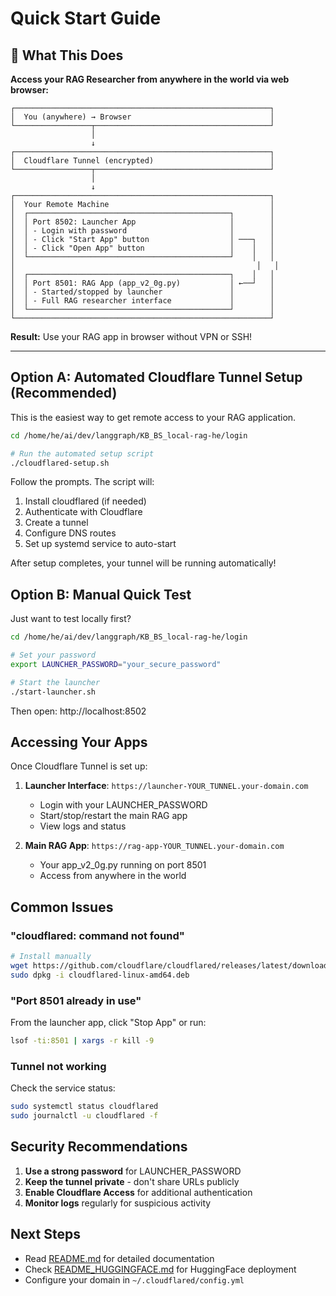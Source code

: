 # Quick Start Guide

## 🎯 What This Does

**Access your RAG Researcher from anywhere in the world via web browser:**

```
┌─────────────────────────────────────────────────────────┐
│  You (anywhere) → Browser                               │
└─────────────────┬───────────────────────────────────────┘
                  │
                  ↓
┌─────────────────────────────────────────────────────────┐
│  Cloudflare Tunnel (encrypted)                          │
└─────────────────┬───────────────────────────────────────┘
                  │
                  ↓
┌─────────────────────────────────────────────────────────┐
│  Your Remote Machine                                    │
│  ┌─────────────────────────────────────────────┐        │
│  │ Port 8502: Launcher App                     │        │
│  │ - Login with password                       │        │
│  │ - Click "Start App" button                  │ ───┐   │
│  │ - Click "Open App" button                   │    │   │
│  └─────────────────────────────────────────────┘    │   │
│                                                      │   │
│  ┌─────────────────────────────────────────────┐    │   │
│  │ Port 8501: RAG App (app_v2_0g.py)           │ ←──┘   │
│  │ - Started/stopped by launcher               │        │
│  │ - Full RAG researcher interface             │        │
│  └─────────────────────────────────────────────┘        │
└─────────────────────────────────────────────────────────┘
```

**Result:** Use your RAG app in browser without VPN or SSH!

---

## Option A: Automated Cloudflare Tunnel Setup (Recommended)

This is the easiest way to get remote access to your RAG application.

```bash
cd /home/he/ai/dev/langgraph/KB_BS_local-rag-he/login

# Run the automated setup script
./cloudflared-setup.sh
```

Follow the prompts. The script will:
1. Install cloudflared (if needed)
2. Authenticate with Cloudflare
3. Create a tunnel
4. Configure DNS routes
5. Set up systemd service to auto-start

After setup completes, your tunnel will be running automatically!

## Option B: Manual Quick Test

Just want to test locally first?

```bash
cd /home/he/ai/dev/langgraph/KB_BS_local-rag-he/login

# Set your password
export LAUNCHER_PASSWORD="your_secure_password"

# Start the launcher
./start-launcher.sh
```

Then open: http://localhost:8502

## Accessing Your Apps

Once Cloudflare Tunnel is set up:

1. **Launcher Interface**: `https://launcher-YOUR_TUNNEL.your-domain.com`
   - Login with your LAUNCHER_PASSWORD
   - Start/stop/restart the main RAG app
   - View logs and status

2. **Main RAG App**: `https://rag-app-YOUR_TUNNEL.your-domain.com`
   - Your app_v2_0g.py running on port 8501
   - Access from anywhere in the world

## Common Issues

### "cloudflared: command not found"

```bash
# Install manually
wget https://github.com/cloudflare/cloudflared/releases/latest/download/cloudflared-linux-amd64.deb
sudo dpkg -i cloudflared-linux-amd64.deb
```

### "Port 8501 already in use"

From the launcher app, click "Stop App" or run:
```bash
lsof -ti:8501 | xargs -r kill -9
```

### Tunnel not working

Check the service status:
```bash
sudo systemctl status cloudflared
sudo journalctl -u cloudflared -f
```

## Security Recommendations

1. **Use a strong password** for LAUNCHER_PASSWORD
2. **Keep the tunnel private** - don't share URLs publicly
3. **Enable Cloudflare Access** for additional authentication
4. **Monitor logs** regularly for suspicious activity

## Next Steps

- Read [README.md](README.md) for detailed documentation
- Check [README_HUGGINGFACE.md](README_HUGGINGFACE.md) for HuggingFace deployment
- Configure your domain in `~/.cloudflared/config.yml`
